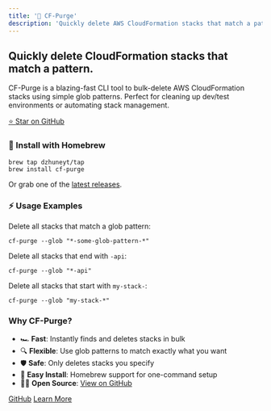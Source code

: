 ```yaml
---
title: '🚀 CF-Purge'
description: 'Quickly delete AWS CloudFormation stacks that match a pattern. Install instantly with Homebrew.'
---
```


<div class="prose prose-slate">
  <h2>Quickly delete CloudFormation stacks that match a pattern.</h2>
  <p>
    CF-Purge is a blazing-fast CLI tool to bulk-delete AWS CloudFormation stacks using simple glob patterns. Perfect for cleaning up dev/test environments or automating stack management.
  </p>
  <a href="https://github.com/Dzhuneyt/cf-purge" target="_blank" class="bg-blue-700 text-white px-6 py-3 rounded-md shadow hover:bg-blue-800 transition">⭐ Star on GitHub</a>
</div>

<div class="grid grid-cols-1 md:grid-cols-2 gap-10 mb-12">
  <div>
    <h3>🍺 Install with Homebrew</h3>
    <pre class="bg-gray-900 text-green-300 rounded px-4 py-3 text-sm overflow-x-auto"><code>brew tap dzhuneyt/tap
brew install cf-purge</code></pre>
    <p>Or grab one of the <a href="https://github.com/Dzhuneyt/cf-purge/releases" class="text-blue-700 underline">latest releases</a>.</p>
  </div>
  <div>
    <h3>⚡ Usage Examples</h3>
    <p>Delete all stacks that match a glob pattern:</p>
    <pre class="bg-gray-900 text-green-300 rounded px-4 py-3 text-sm overflow-x-auto"><code>cf-purge --glob "*-some-glob-pattern-*"</code></pre>
    <p>Delete all stacks that end with <code>-api</code>:</p>
    <pre class="bg-gray-900 text-green-300 rounded px-4 py-3 text-sm overflow-x-auto"><code>cf-purge --glob "*-api"</code></pre>
    <p>Delete all stacks that start with <code>my-stack-</code>:</p>
    <pre class="bg-gray-900 text-green-300 rounded px-4 py-3 text-sm overflow-x-auto"><code>cf-purge --glob "my-stack-*"</code></pre>
  </div>
</div>

<div class="mb-12">
  <h3>Why CF-Purge?</h3>
  <ul>
    <li>🏎️ <strong>Fast</strong>: Instantly finds and deletes stacks in bulk</li>
    <li>🔍 <strong>Flexible</strong>: Use glob patterns to match exactly what you want</li>
    <li>🛡️ <strong>Safe</strong>: Only deletes stacks you specify</li>
    <li>🍺 <strong>Easy Install</strong>: Homebrew support for one-command setup</li>
    <li>🧑‍💻 <strong>Open Source</strong>: <a href="https://github.com/Dzhuneyt/cf-purge" class="text-blue-700 underline">View on GitHub</a></li>
  </ul>
</div>

<div class="flex gap-4">
  <a href="https://github.com/Dzhuneyt/cf-purge" target="_blank" class="bg-blue-700 text-white px-6 py-3 rounded-md font-bold text-base shadow hover:bg-blue-800 transition">GitHub</a>
  <a href="/about/" class="bg-gray-100 text-gray-800 px-6 py-3 rounded-md font-bold text-base shadow hover:bg-gray-200 transition">Learn More</a>
</div>
